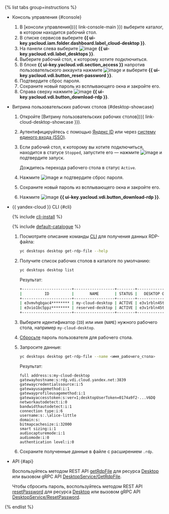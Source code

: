{% list tabs group=instructions %}

- Консоль управления {#console}

  1. В [консоли управления]({{ link-console-main }}) выберите каталог, в котором находится рабочий стол.
  1. В списке сервисов выберите **{{ ui-key.yacloud.iam.folder.dashboard.label_cloud-desktop }}**.
  1. На панели слева выберите ![image](../../_assets/console-icons/display.svg) **{{ ui-key.yacloud.vdi.label_desktops }}**.
  1. Выберите рабочий стол, к которому хотите подключиться.
  1. В блоке **{{ ui-key.yacloud.vdi.section_access }}** напротив пользовательского аккаунта нажмите ![image](../../_assets/console-icons/ellipsis.svg) и выберите **{{ ui-key.yacloud.vdi.button_reset-password }}**.
  1. Подтвердите сброс пароля.
  1. Сохраните новый пароль из всплывающего окна и закройте его.
  1. Справа сверху нажмите ![image](../../_assets/console-icons/arrow-down-to-line.svg) **{{ ui-key.yacloud.vdi.button_download-rdp }}**.

- Витрина пользовательских рабочих столов {#desktop-showcase}

  1. Откройте [Витрину пользовательских рабочих столов]({{ link-cloud-desktop-showcase }}).
  1. Аутентифицируйтесь с помощью [Яндекс ID](https://yandex.ru/support/id/index.html) или через [систему единого входа (SSO)](../../organization/concepts/add-federation.md).
  1. Если рабочий стол, к которому вы хотите подключиться, находится в статусе `Stopped`, запустите его — нажмите ![image](../../_assets/console-icons/play.svg) и подтвердите запуск.

      Дождитесь перехода рабочего стола в статус `Active`.
  1. Нажмите ![image](../../_assets/console-icons/lock-open.svg) и подтвердите сброс пароля.
  1. Сохраните новый пароль из всплывающего окна и закройте его.
  1. Нажмите ![image](../../_assets/console-icons/arrow-down-to-line.svg) **{{ ui-key.yacloud.vdi.button_download-rdp }}**.

- {{ yandex-cloud }} CLI {#cli}

  {% include [cli-install](../cli-install.md) %}

  {% include [default-catalogue](../default-catalogue.md) %}

  1. Посмотрите описание команды [CLI](../../cli/index.yaml) для получения данных RDP-файла:

      ```bash
      yc desktops desktop get-rdp-file --help
      ```

  1. Получите список рабочих столов в каталоге по умолчанию:

      ```bash
      yc desktops desktop list
      ```

      Результат:

      ```bash
      +----------------------+------------------+--------+----------------------+---------------------+
      |          ID          |       NAME       | STATUS |   DESKTOP GROUP ID   |   CREATED (UTC-0)   |
      +----------------------+------------------+--------+----------------------+---------------------+
      | e3vmvhgbgac4******** | my-cloud-desktop | ACTIVE | e3v1rbln45tl******** | 2024-10-09 22:42:28 |
      | e3vio1bc5ppz******** | reserved-desktop | ACTIVE | e3v1rbln45tl******** | 2024-10-09 21:35:17 |
      +----------------------+------------------+--------+----------------------+---------------------+
      ```

  1. Выберите идентификатор (`ID`) или имя (`NAME`) нужного рабочего стола, например `my-cloud-desktop`.
  1. [Сбросьте](../../cloud-desktop/operations/desktops/password-reset.md) пароль пользователя для рабочего стола.


  1. Запросите данные:

      ```bash
      yc desktops desktop get-rdp-file --name <имя_рабочего_стола>
      ```

      Результат:

      ```text
      full address:s:my-cloud-desktop
      gatewayhostname:s:rdg.vdi.cloud.yandex.net:3839
      gatewaycredentialssource:i:5
      gatewayusagemethod:i:1
      gatewayprofileusagemethod:i:1
      gatewayaccesstoken:s:ver=1;desktopUserToken=0174a9f2-...V6DQ
      networkautodetect:i:0
      bandwidthautodetect:i:1
      connection type:i:6
      username:s:.\alice-little
      domain:s:
      bitmapcachesize:i:32000
      smart sizing:i:1
      audiocapturemode:i:1
      audiomode:i:0
      authentication level:i:0
      ```

  1. Сохраните полученные данные в файле с расширением `.rdp`.

- API {#api}

  Воспользуйтесь методом REST API [getRdpFile](../../cloud-desktop/api-ref/Desktop/getRdpFile.md) для ресурса [Desktop](../../cloud-desktop/api-ref/Desktop/index.md) или вызовом gRPC API [DesktopService/GetRdpFile](../../cloud-desktop/api-ref/grpc/Desktop/getRdpFile.md).

  Чтобы сбросить пароль, воспользуйтесь методом REST API [resetPassword](../../cloud-desktop/api-ref/Desktop/resetPassword.md) для ресурса [Desktop](../../cloud-desktop/api-ref/Desktop/index.md) или вызовом gRPC API [DesktopService/ResetPassword](../../cloud-desktop/api-ref/grpc/Desktop/resetPassword.md).

{% endlist %}
